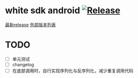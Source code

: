# white sdk android [![Release](https://jitpack.io/v/duty-os/white-sdk-android.svg)](http://developer.herewhite.com)

[最新release](https://github.com/duty-os/white-sdk-android/releases/latest)
[外部版本列表](https://jitpack.io/com/github/duty-os/white-sdk-android/)

# TODO

- [ ] 单元测试
- [ ] changelog
- [ ] 在底部调用时，自行实现序列化与反序列化，减少重复调用代码